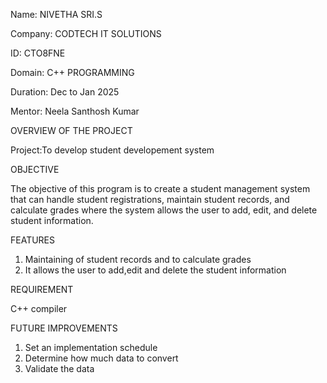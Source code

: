 Name: NIVETHA SRI.S

Company: CODTECH IT SOLUTIONS

ID: CTO8FNE

Domain: C++ PROGRAMMING

Duration: Dec to Jan 2025

Mentor: Neela Santhosh Kumar

OVERVIEW OF THE PROJECT

Project:To develop student developement system

OBJECTIVE

The objective of this program is to create a student management system that can handle student registrations,
maintain student records, and calculate grades where the system allows the user to add,
edit, and delete student information.

FEATURES

1. Maintaining of student records and to calculate grades
2. It allows the user to add,edit and delete the student information

REQUIREMENT

C++ compiler

FUTURE IMPROVEMENTS

1. Set an implementation schedule
2. Determine how much data to convert
3. Validate the data
